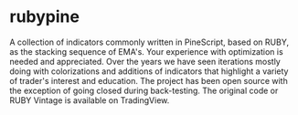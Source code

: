 # rubypine
A collection of indicators commonly written in PineScript, based on RUBY, as the stacking sequence of EMA's.
Your experience with optimization is needed and appreciated.
Over the years we have seen iterations mostly doing with colorizations and additions of indicators that highlight a variety of trader's interest and education.
The project has been open source with the exception of going closed during back-testing.
The original code or RUBY Vintage is available on TradingView.

